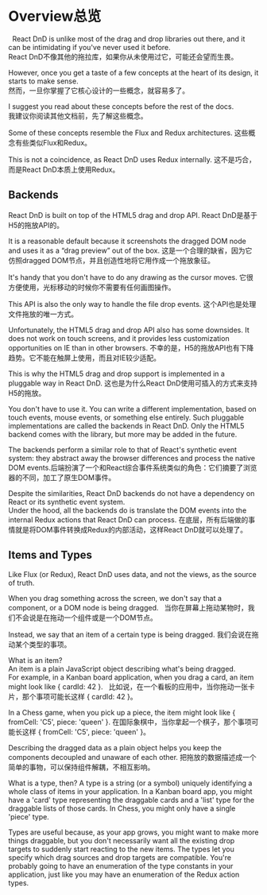   #  Overview总览  
  
  
React DnD is unlike most of the drag and drop libraries out there, and it can be intimidating if you've never used it before.  
React DnD不像其他的拖拉库，如果你从未使用过它，可能还会望而生畏。  

However, once you get a taste of a few concepts at the heart of its design, it starts to make sense.  
然而，一旦你掌握了它核心设计的一些概念，就容易多了。  

I suggest you read about these concepts before the rest of the docs.  
我建议你阅读其他文档前，先了解这些概念。  

Some of these concepts resemble the Flux and Redux architectures.
这些概念有些类似Flux和Redux。  

This is not a coincidence, as React DnD uses Redux internally.
这不是巧合，而是React DnD本质上使用Redux。


  ## Backends 

React DnD is built on top of the HTML5 drag and drop API.
React DnD是基于H5的拖放API的。    

It is a reasonable default because it screenshots the dragged DOM node and uses it as a “drag preview” out of the box.
这是一个合理的缺省，因为它仿照dragged DOM节点，并且创造性地将它用作成一个拖放象征。   

It's handy that you don't have to do any drawing as the cursor moves. 
它很方便使用，光标移动的时候你不需要有任何画图操作。   

This API is also the only way to handle the file drop events.
这个API也是处理文件拖放的唯一方式。   


Unfortunately, the HTML5 drag and drop API also has some downsides. It does not work on touch screens, and it provides less customization opportunities on IE than in other browsers.
不幸的是，H5的拖放API也有下降趋势。它不能在触屏上使用，而且对IE较少适配。   


This is why the HTML5 drag and drop support is implemented in a pluggable way in React DnD.
这也是为什么React DnD使用可插入的方式来支持H5的拖放。  

You don't have to use it. You can write a different implementation, based on touch events, mouse events, or something else entirely. Such pluggable implementations are called the backends in React DnD. Only the HTML5 backend comes with the library, but more may be added in the future.

The backends perform a similar role to that of React's synthetic event system: they abstract away the browser differences and process the native DOM events.后端扮演了一个和React综合事件系统类似的角色：它们摘要了浏览器的不同，加工了原生DOM事件。  

Despite the similarities, React DnD backends do not have a dependency on React or its synthetic event system.   
Under the hood, all the backends do is translate the DOM events into the internal Redux actions that React DnD can process.
在底层，所有后端做的事情就是将DOM事件转换成Redux的内部活动，这样React DnD就可以处理了。


  ## Items and Types 

Like Flux (or Redux), React DnD uses data, and not the views, as the source of truth.   

When you drag something across the screen, we don't say that a component, or a DOM node is being dragged.   
当你在屏幕上拖动某物时，我们不会说是在拖动一个组件或是一个DOM节点。   

Instead, we say that an item of a certain type is being dragged.
我们会说在拖动某个类型的事项。   


What is an item?   
An item is a plain JavaScript object describing what's being dragged.  
For example, in a Kanban board application, when you drag a card, an item might look like { cardId: 42 }.   
比如说，在一个看板的应用中，当你拖动一张卡片，那个事项可能长这样 { cardId: 42 }。  

In a Chess game, when you pick up a piece, the item might look like { fromCell: 'C5', piece: 'queen' }. 
在国际象棋中，当你拿起一个棋子，那个事项可能长这样 { fromCell: 'C5', piece: 'queen' }。   


Describing the dragged data as a plain object helps you keep the components decoupled and unaware of each other.
把拖放的数据描述成一个简单的事物，可以保持组件解耦，不相互影响。


What is a type, then? A type is a string (or a symbol) uniquely identifying a whole class of items in your application. In a Kanban board app, you might have a 'card' type representing the draggable cards and a 'list' type for the draggable lists of those cards. In Chess, you might only have a single 'piece' type.

Types are useful because, as your app grows, you might want to make more things draggable, but you don't necessarily want all the existing drop targets to suddenly start reacting to the new items. The types let you specify which drag sources and drop targets are compatible. You're probably going to have an enumeration of the type constants in your application, just like you may have an enumeration of the Redux action types.

